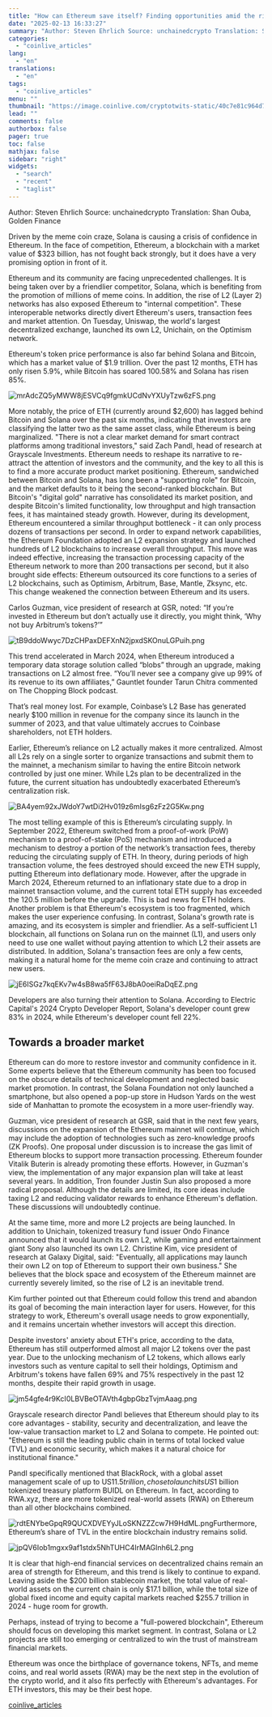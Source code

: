 ```yaml
---
title: "How can Ethereum save itself? Finding opportunities amid the rise of Solana and the crisis of trust"
date: "2025-02-13 16:33:27"
summary: "Author: Steven Ehrlich Source: unchainedcrypto Translation: Shan Ouba, Golden FinanceDriven by the meme coin craze, Solana is causing a crisis of confidence in Ethereum. In the face of competition, Ethereum, a blockchain with a market value of $323 billion, has not fought back strongly, but it does have a very..."
categories:
  - "coinlive_articles"
lang:
  - "en"
translations:
  - "en"
tags:
  - "coinlive_articles"
menu: ""
thumbnail: "https://image.coinlive.com/cryptotwits-static/40c7e81c964d7be53d3801ded380b969.jpg"
lead: ""
comments: false
authorbox: false
pager: true
toc: false
mathjax: false
sidebar: "right"
widgets:
  - "search"
  - "recent"
  - "taglist"
---
```


Author: Steven Ehrlich Source: unchainedcrypto Translation: Shan Ouba, Golden Finance

Driven by the meme coin craze, Solana is causing a crisis of confidence in Ethereum. In the face of competition, Ethereum, a blockchain with a market value of $323 billion, has not fought back strongly, but it does have a very promising option in front of it.

Ethereum and its community are facing unprecedented challenges. It is being taken over by a friendlier competitor, Solana, which is benefiting from the promotion of millions of meme coins. In addition, the rise of L2 (Layer 2) networks has also exposed Ethereum to "internal competition". These interoperable networks directly divert Ethereum's users, transaction fees and market attention. On Tuesday, Uniswap, the world's largest decentralized exchange, launched its own L2, Unichain, on the Optimism network.

Ethereum's token price performance is also far behind Solana and Bitcoin, which has a market value of $1.9 trillion. Over the past 12 months, ETH has only risen 5.9%, while Bitcoin has soared 100.58% and Solana has risen 85%.

![mrAdcZQ5yMWW8jESVCq9fgmkUCdNvYXUyTzw6zFS.png](https://img.jinse.cn/7348747_watermarknone.png "7348747")

More notably, the price of ETH (currently around $2,600) has lagged behind Bitcoin and Solana over the past six months, indicating that investors are classifying the latter two as the same asset class, while Ethereum is being marginalized. "There is not a clear market demand for smart contract platforms among traditional investors," said Zach Pandl, head of research at Grayscale Investments. Ethereum needs to reshape its narrative to re-attract the attention of investors and the community, and the key to all this is to find a more accurate product market positioning. Ethereum, sandwiched between Bitcoin and Solana, has long been a "supporting role" for Bitcoin, and the market defaults to it being the second-ranked blockchain. But Bitcoin's "digital gold" narrative has consolidated its market position, and despite Bitcoin's limited functionality, low throughput and high transaction fees, it has maintained steady growth. However, during its development, Ethereum encountered a similar throughput bottleneck - it can only process dozens of transactions per second. In order to expand network capabilities, the Ethereum Foundation adopted an L2 expansion strategy and launched hundreds of L2 blockchains to increase overall throughput. This move was indeed effective, increasing the transaction processing capacity of the Ethereum network to more than 200 transactions per second, but it also brought side effects: Ethereum outsourced its core functions to a series of L2 blockchains, such as Optimism, Arbitrum, Base, Mantle, Zksync, etc. This change weakened the connection between Ethereum and its users.

Carlos Guzman, vice president of research at GSR, noted: “If you’re invested in Ethereum but don’t actually use it directly, you might think, ‘Why not buy Arbitrum’s tokens?’”

![tB9ddoWwyc7DzCHPaxDEFXnN2jpxdSKOnuLGPuih.png](https://img.jinse.cn/7348748_watermarknone.png "7348748")

This trend accelerated in March 2024, when Ethereum introduced a temporary data storage solution called “blobs” through an upgrade, making transactions on L2 almost free. “You’ll never see a company give up 99% of its revenue to its own affiliates,” Gauntlet founder Tarun Chitra commented on The Chopping Block podcast.

That’s real money lost. For example, Coinbase’s L2 Base has generated nearly $100 million in revenue for the company since its launch in the summer of 2023, and that value ultimately accrues to Coinbase shareholders, not ETH holders.

Earlier, Ethereum’s reliance on L2 actually makes it more centralized. Almost all L2s rely on a single sorter to organize transactions and submit them to the mainnet, a mechanism similar to having the entire Bitcoin network controlled by just one miner. While L2s plan to be decentralized in the future, the current situation has undoubtedly exacerbated Ethereum’s centralization risk.

![BA4yem92xJWdoY7wtDi2Hv019z6mIsg6zFz2G5Kw.png](https://img.jinse.cn/7348749_watermarknone.png "7348749")

The most telling example of this is Ethereum’s circulating supply. In September 2022, Ethereum switched from a proof-of-work (PoW) mechanism to a proof-of-stake (PoS) mechanism and introduced a mechanism to destroy a portion of the network’s transaction fees, thereby reducing the circulating supply of ETH. In theory, during periods of high transaction volume, the fees destroyed should exceed the new ETH supply, putting Ethereum into deflationary mode. However, after the upgrade in March 2024, Ethereum returned to an inflationary state due to a drop in mainnet transaction volume, and the current total ETH supply has exceeded the 120.5 million before the upgrade. This is bad news for ETH holders. Another problem is that Ethereum's ecosystem is too fragmented, which makes the user experience confusing. In contrast, Solana's growth rate is amazing, and its ecosystem is simpler and friendlier. As a self-sufficient L1 blockchain, all functions on Solana run on the mainnet (L1), and users only need to use one wallet without paying attention to which L2 their assets are distributed. In addition, Solana's transaction fees are only a few cents, making it a natural home for the meme coin craze and continuing to attract new users.

![jE6ISGz7kqEKv7w4sB8wa5fF63J8bA0oeiRaDqEZ.png](https://img.jinse.cn/7348751_watermarknone.png "7348751")

Developers are also turning their attention to Solana. According to Electric Capital's 2024 Crypto Developer Report, Solana's developer count grew 83% in 2024, while Ethereum's developer count fell 22%.

**Towards a broader market**
----------------------------

Ethereum can do more to restore investor and community confidence in it. Some experts believe that the Ethereum community has been too focused on the obscure details of technical development and neglected basic market promotion. In contrast, the Solana Foundation not only launched a smartphone, but also opened a pop-up store in Hudson Yards on the west side of Manhattan to promote the ecosystem in a more user-friendly way.

Guzman, vice president of research at GSR, said that in the next few years, discussions on the expansion of the Ethereum mainnet will continue, which may include the adoption of technologies such as zero-knowledge proofs (ZK Proofs). One proposal under discussion is to increase the gas limit of Ethereum blocks to support more transaction processing. Ethereum founder Vitalik Buterin is already promoting these efforts. However, in Guzman's view, the implementation of any major expansion plan will take at least several years. In addition, Tron founder Justin Sun also proposed a more radical proposal. Although the details are limited, its core ideas include taxing L2 and reducing validator rewards to enhance Ethereum's deflation. These discussions will undoubtedly continue.

At the same time, more and more L2 projects are being launched. In addition to Unichain, tokenized treasury fund issuer Ondo Finance announced that it would launch its own L2, while gaming and entertainment giant Sony also launched its own L2. Christine Kim, vice president of research at Galaxy Digital, said: "Eventually, all applications may launch their own L2 on top of Ethereum to support their own business." She believes that the block space and ecosystem of the Ethereum mainnet are currently severely limited, so the rise of L2 is an inevitable trend.

Kim further pointed out that Ethereum could follow this trend and abandon its goal of becoming the main interaction layer for users. However, for this strategy to work, Ethereum's overall usage needs to grow exponentially, and it remains uncertain whether investors will accept this direction.

Despite investors' anxiety about ETH's price, according to the data, Ethereum has still outperformed almost all major L2 tokens over the past year. Due to the unlocking mechanism of L2 tokens, which allows early investors such as venture capital to sell their holdings, Optimism and Arbitrum's tokens have fallen 69% and 75% respectively in the past 12 months, despite their rapid growth in usage.

![jm54gfe4r9KcI0LBVBeOTAVth4gbpGbzTvjmAaag.png](https://img.jinse.cn/7348761_watermarknone.png "7348761")

Grayscale research director Pandl believes that Ethereum should play to its core advantages - stability, security and decentralization, and leave the low-value transaction market to L2 and Solana to compete. He pointed out: "Ethereum is still the leading public chain in terms of total locked value (TVL) and economic security, which makes it a natural choice for institutional finance."

Pandl specifically mentioned that BlackRock, with a global asset management scale of up to US$11.5 trillion, chose to launch its US$1 billion tokenized treasury platform BUIDL on Ethereum. In fact, according to RWA.xyz, there are more tokenized real-world assets (RWA) on Ethereum than all other blockchains combined.

![rdtENYbeGpqR9QUCXDVEYyJLoSKNZZZcw7H9HdML.png](https://img.jinse.cn/7348762_watermarknone.png "7348762")Furthermore, Ethereum’s share of TVL in the entire blockchain industry remains solid.

![jpQV6Iob1mgxx9af1stdx5NhTUHC4IrMAGlnh6L2.png](https://img.jinse.cn/7348763_watermarknone.png "7348763")

It is clear that high-end financial services on decentralized chains remain an area of ​​strength for Ethereum, and this trend is likely to continue to expand. Leaving aside the $200 billion stablecoin market, the total value of real-world assets on the current chain is only $17.1 billion, while the total size of global fixed income and equity capital markets reached $255.7 trillion in 2024 - huge room for growth.

Perhaps, instead of trying to become a "full-powered blockchain", Ethereum should focus on developing this market segment. In contrast, Solana or L2 projects are still too emerging or centralized to win the trust of mainstream financial markets.

Ethereum was once the birthplace of governance tokens, NFTs, and meme coins, and real world assets (RWA) may be the next step in the evolution of the crypto world, and it also fits perfectly with Ethereum's advantages. For ETH investors, this may be their best hope.

[coinlive_articles](https://www.coinlive.com/news/how-can-ethereum-save-itself-finding-opportunities-amid-the-rise)
